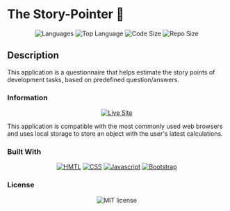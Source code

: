 # The Story-Pointer 📝

<p align="center">
  <img src="https://img.shields.io/github/languages/count/pattihis/story-pointer?style=for-the-badge" alt="Languages" />
  <img src="https://img.shields.io/github/languages/top/pattihis/story-pointer?style=for-the-badge" alt="Top Language" />
  <img src="https://img.shields.io/github/languages/code-size/pattihis/story-pointer?style=for-the-badge" alt="Code Size" />
  <img src="https://img.shields.io/github/repo-size/pattihis/story-pointer?style=for-the-badge" alt="Repo Size" />
</p>

## Description

This application is a questionnaire that helps estimate the story points of development tasks, based on predefined question/answers.

### Information

<p align="center">
  <a href="https://pattihis.github.io/story-pointer/"><img src="https://img.shields.io/badge/%F0%9F%91%89_See_Live_Site-blue?style=for-the-badge" alt="Live Site" /></a>
</p>

This application is compatible with the most commonly used web browsers and uses local storage to store an object with the user's latest calculations.

### Built With

<p align="center">
  <a href="https://developer.mozilla.org/en-US/docs/Web/HTML"><img src="https://img.shields.io/badge/-HTML-orange?style=for-the-badge"  alt="HMTL" /></a>
  <a href="https://developer.mozilla.org/en-US/docs/Web/CSS"><img src="https://img.shields.io/badge/-CSS-blue?style=for-the-badge" alt="CSS" /></a>
  <a href="https://www.javascript.com/"><img src="https://img.shields.io/badge/-Javascript-yellow?style=for-the-badge" alt="Javascript" /></a>
  <a href="https://getbootstrap.com/"><img src="https://img.shields.io/badge/-Bootstrap-blueviolet?style=for-the-badge" alt="Bootstrap" /></a>
</p>

### License

<p align="center">
  <img align="center" src="https://img.shields.io/github/license/pattihis/story-pointer?style=for-the-badge" alt="MIT license" />
</p>
